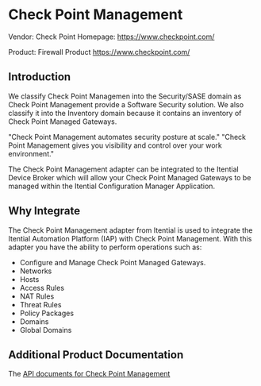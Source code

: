 # Check Point Management

Vendor: Check Point
Homepage: https://www.checkpoint.com/

Product: Firewall
Product https://www.checkpoint.com/

## Introduction
We classify Check Point Managemen into the Security/SASE domain as Check Point Management provide a Software Security solution. We also classify it into the Inventory domain because it contains an inventory of Check Point Managed Gateways.

"Check Point Management automates security posture at scale." 
"Check Point Management gives you visibility and control over your work environment." 

The Check Point Management adapter can be integrated to the Itential Device Broker which will allow your Check Point Managed Gateways to be managed within the Itential Configuration Manager Application.

## Why Integrate
The Check Point Management adapter from Itential is used to integrate the Itential Automation Platform (IAP) with Check Point Management. With this adapter you have the ability to perform operations such as:

- Configure and Manage Check Point Managed Gateways. 
- Networks
- Hosts
- Access Rules
- NAT Rules
- Threat Rules
- Policy Packages
- Domains
- Global Domains

## Additional Product Documentation
The [API documents for Check Point Management](https://sc1.checkpoint.com/documents/latest/APIs/index.html#~v1.9%20)
